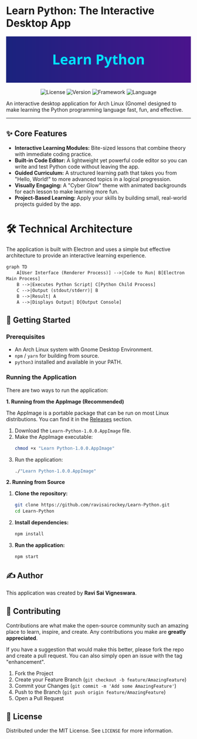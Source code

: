 # Learn Python: The Interactive Desktop App

![Learn Python Banner](./assets/banner.svg)

<p align="center">
  <img src="https://img.shields.io/badge/license-MIT-blue.svg" alt="License">
  <img src="https://img.shields.io/badge/version-1.0.0-brightgreen.svg" alt="Version">
  <img src="https://img.shields.io/badge/framework-Electron-47848f.svg" alt="Framework">
  <img src="https://img.shields.io/badge/language-Python-3776ab.svg" alt="Language">
</p>

An interactive desktop application for Arch Linux (Gnome) designed to make learning the Python programming language fast, fun, and effective.

---

## ✨ Core Features

*   **Interactive Learning Modules:** Bite-sized lessons that combine theory with immediate coding practice.
*   **Built-in Code Editor:** A lightweight yet powerful code editor so you can write and test Python code without leaving the app.
*   **Guided Curriculum:** A structured learning path that takes you from "Hello, World!" to more advanced topics in a logical progression.
*   **Visually Engaging:** A "Cyber Glow" theme with animated backgrounds for each lesson to make learning more fun.
*   **Project-Based Learning:** Apply your skills by building small, real-world projects guided by the app.

# 🛠️ Technical Architecture

The application is built with Electron and uses a simple but effective architecture to provide an interactive learning experience.

```mermaid
graph TD
    A[User Interface (Renderer Process)] -->|Code to Run| B[Electron Main Process]
    B -->|Executes Python Script| C[Python Child Process]
    C -->|Output (stdout/stderr)| B
    B -->|Result| A
    A -->|Displays Output| D[Output Console]
```


## 🚀 Getting Started

### Prerequisites

*   An Arch Linux system with Gnome Desktop Environment.
*   `npm` / `yarn` for building from source.
*   `python3` installed and available in your PATH.

### Running the Application

There are two ways to run the application:

**1. Running from the AppImage (Recommended)**

The AppImage is a portable package that can be run on most Linux distributions. You can find it in the [Releases](https://github.com/ravisairockey/Learn-Python/releases) section.

1.  Download the `Learn-Python-1.0.0.AppImage` file.
2.  Make the AppImage executable:
    ```bash
    chmod +x "Learn Python-1.0.0.AppImage"
    ```
3.  Run the application:
    ```bash
    ./"Learn Python-1.0.0.AppImage"
    ```

**2. Running from Source**

1.  **Clone the repository:**
    ```bash
    git clone https://github.com/ravisairockey/Learn-Python.git
    cd Learn-Python
    ```

2.  **Install dependencies:**
    ```bash
    npm install
    ```

3.  **Run the application:**
    ```bash
    npm start
    ```

## ✍️ Author

This application was created by **Ravi Sai Vigneswara**.

## 🤝 Contributing

Contributions are what make the open-source community such an amazing place to learn, inspire, and create. Any contributions you make are **greatly appreciated**.

If you have a suggestion that would make this better, please fork the repo and create a pull request. You can also simply open an issue with the tag "enhancement".

1.  Fork the Project
2.  Create your Feature Branch (`git checkout -b feature/AmazingFeature`)
3.  Commit your Changes (`git commit -m 'Add some AmazingFeature'`)
4.  Push to the Branch (`git push origin feature/AmazingFeature`)
5.  Open a Pull Request

## 📄 License

Distributed under the MIT License. See `LICENSE` for more information.
